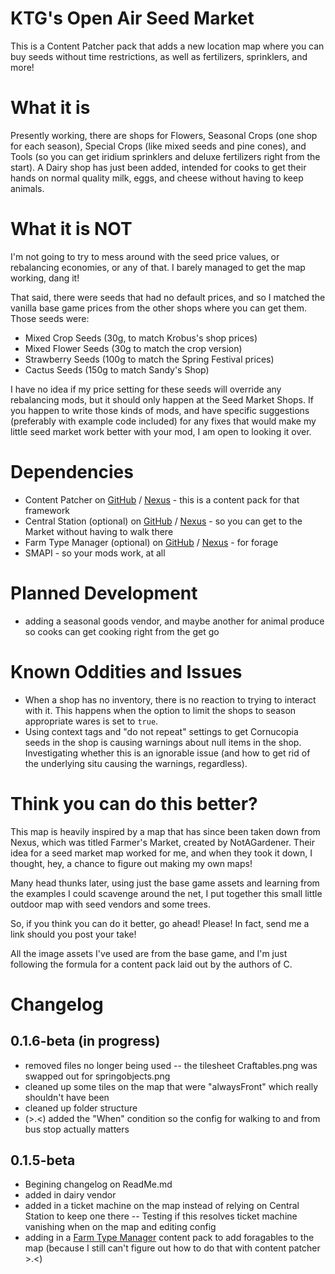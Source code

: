 # KTG's Open Air Seed Market

This is a Content Patcher pack that adds a new location map where you can buy seeds without time restrictions, as well as fertilizers, sprinklers, and more!

# What it is

Presently working, there are shops for Flowers, Seasonal Crops (one shop for each season), Special Crops (like mixed seeds and pine cones), and Tools (so you can get iridium sprinklers and deluxe fertilizers right from the start). A Dairy shop has just been added, intended for cooks to get their hands on normal quality milk, eggs, and cheese without having to keep animals.

# What it is NOT

I'm not going to try to mess around with the seed price values, or rebalancing economies, or any of that. I barely managed to get the map working, dang it!

That said, there were seeds that had no default prices, and so I matched the vanilla base game prices from the other shops where you can get them. Those seeds were: 

- Mixed Crop Seeds (30g, to match Krobus's shop prices)
- Mixed Flower Seeds (30g to match the crop version)
- Strawberry Seeds (100g to match the Spring Festival prices)
- Cactus Seeds (150g to match Sandy's Shop)

I have no idea if my price setting for these seeds will override any rebalancing mods, but it should only happen at the Seed Market Shops. If you happen to write those kinds of mods, and have specific suggestions (preferably with example code included) for any fixes that would make my little seed market work better with your mod, I am open to looking it over. 

# Dependencies

- Content Patcher on [GitHub](https://github.com/Pathoschild/StardewMods/tree/stable/ContentPatcher) / [Nexus](https://www.nexusmods.com/stardewvalley/mods/1915) - this is a content pack for that framework
- Central Station (optional) on [GitHub](https://github.com/Pathoschild/StardewMods/tree/stable/CentralStation) / [Nexus](https://www.nexusmods.com/stardewvalley/mods/8000) - so you can get to the Market without having to walk there
- Farm Type Manager (optional) on [GitHub](https://github.com/Esca-MMC/FarmTypeManager) / [Nexus](https://www.nexusmods.com/stardewvalley/mods/3231) - for forage
- SMAPI - so your mods work, at all

# Planned Development

- adding a seasonal goods vendor, and maybe another for animal produce so cooks can get cooking right from the get go

# Known Oddities and Issues

- When a shop has no inventory, there is no reaction to trying to interact with it. This happens when the option to limit the shops to season appropriate wares is set to `true`.
- Using context tags and "do not repeat" settings to get Cornucopia seeds in the shop is causing warnings about null items in the shop. Investigating whether this is an ignorable issue (and how to get rid of the underlying situ causing the warnings, regardless).

# Think you can do this better?

This map is heavily inspired by a map that has since been taken down from Nexus, which was titled Farmer's Market, created by NotAGardener. Their idea for a seed market map worked for me, and when they took it down, I thought, hey, a chance to figure out making my own maps! 

Many head thunks later, using just the base game assets and learning from the examples I could scavenge around the net, I put together this small little outdoor map with seed vendors and some trees. 

So, if you think you can do it better, go ahead! Please! In fact, send me a link should you post your take! 

All the image assets I've used are from the base game, and I'm just following the formula for a content pack laid out by the authors of C. 

# Changelog
## 0.1.6-beta (in progress)
- removed files no longer being used
-- the tilesheet Craftables.png was swapped out for springobjects.png
- cleaned up some tiles on the map that were "alwaysFront" which really shouldn't have been
- cleaned up folder structure
- (>.<) added the "When" condition so the config for walking to and from bus stop actually matters
## 0.1.5-beta
- Begining changelog on ReadMe.md
- added in dairy vendor
- added in a ticket machine on the map instead of relying on Central Station to keep one there
-- Testing if this resolves ticket machine vanishing when on the map and editing config
- adding in a [Farm Type Manager](https://github.com/Esca-MMC/FarmTypeManager) content pack to add foragables to the map (because I still can't figure out how to do that with content patcher >.<)





